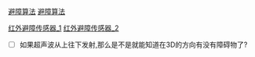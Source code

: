 [避障算法](https://zhuanlan.zhihu.com/p/24639971)
[避障算法](https://mronne.github.io/2020/03/27/%E6%9C%BA%E5%99%A8%E4%BA%BA%E8%B7%AF%E5%BE%84%E8%A7%84%E5%88%92%E7%AE%97%E6%B3%95-%E4%BA%94-%E9%81%BF%E9%9A%9C%E7%AE%97%E6%B3%95.html)

[红外避障传感器_1](https://www.dfrobot.com.cn/goods-283.html)
[红外避障传感器_2](http://wiki.ultirobot.com/doku.php?id=%E4%BC%A0%E6%84%9F%E5%99%A8%E5%92%8C%E6%A8%A1%E5%9D%97:%E7%BA%A2%E5%A4%96%E9%81%BF%E9%9A%9C%E4%BC%A0%E6%84%9F%E5%99%A8_4%E8%B7%AF)

- [ ] 如果超声波从上往下发射,那么是不是就能知道在3D的方向有没有障碍物了?